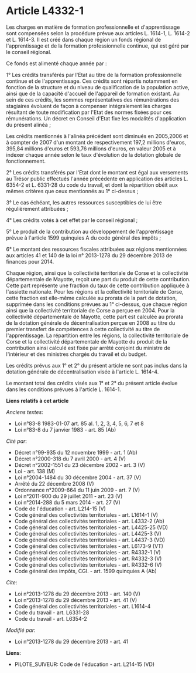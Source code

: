 # Article L4332-1

Les charges en matière de formation professionnelle et d'apprentissage sont compensées selon la procédure prévue aux articles
L. 1614-1, L. 1614-2 et L. 1614-3. Il est créé dans chaque région un fonds régional de l'apprentissage et de la formation
professionnelle continue, qui est géré par le conseil régional. 

Ce fonds est alimenté chaque année par : 

1° Les crédits transférés par l'Etat au titre de la formation professionnelle continue et de l'apprentissage. Ces crédits
sont répartis notamment en fonction de la structure et du niveau de qualification de la population active, ainsi que de la
capacité d'accueil de l'appareil de formation existant. Au sein de ces crédits, les sommes représentatives des rémunérations
des stagiaires évoluent de façon à compenser intégralement les charges résultant de toute modification par l'Etat des normes
fixées pour ces rémunérations. Un décret en Conseil d'Etat fixe les modalités d'application du présent alinéa ; 

Les crédits mentionnés à l'alinéa précédent sont diminués en 2005,2006 et à compter de 2007 d'un montant de respectivement
197,2 millions d'euros, 395,84 millions d'euros et 593,76 millions d'euros, en valeur 2005 et à indexer chaque année selon le
taux d'évolution de la dotation globale de fonctionnement. 

2° Les crédits transférés par l'Etat dont le montant est égal aux versements au Trésor public effectués l'année précédente en
application des articles L. 6354-2 et L. 6331-28 du code du travail, et dont la répartition obéit aux mêmes critères que ceux
mentionnés au 1° ci-dessus ; 

3° Le cas échéant, les autres ressources susceptibles de lui être régulièrement attribuées ; 

4° Les crédits votés à cet effet par le conseil régional ; 

5° Le produit de la contribution au développement de l'apprentissage prévue à l'article 1599 quinquies A du code général des
impôts ; 

6° Le montant des ressources fiscales attribuées aux régions mentionnées aux articles 41 et 140 de la loi n° 2013-1278 du 29
décembre 2013 de finances pour 2014. 

Chaque région, ainsi que la collectivité territoriale de Corse et la collectivité départementale de Mayotte, reçoit une part
du produit de cette contribution. Cette part représente une fraction du taux de cette contribution appliquée à l'assiette
nationale. Pour les régions et la collectivité territoriale de Corse, cette fraction est elle-même calculée au prorata de la
part de dotation, supprimée dans les conditions prévues au 1° ci-dessus, que chaque région ainsi que la collectivité
territoriale de Corse a perçue en 2004. Pour la collectivité départementale de Mayotte, cette part est calculée au prorata de
la dotation générale de décentralisation perçue en 2008 au titre du premier transfert de compétences à cette collectivité au
titre de l'apprentissage. La répartition entre les régions, la collectivité territoriale de Corse et la collectivité
départementale de Mayotte du produit de la contribution ainsi calculé est fixée par arrêté conjoint du ministre de
l'intérieur et des ministres chargés du travail et du budget. 

Les crédits prévus aux 1° et 2° du présent article ne sont pas inclus dans la dotation générale de décentralisation visée à
l'article L. 1614-4. 

Le montant total des crédits visés aux 1° et 2° du présent article évolue dans les conditions prévues à l'article L. 1614-1.

**Liens relatifs à cet article**

_Anciens textes_:

  - Loi n°83-8 1983-01-07 art. 85 al. 1, 2, 3, 4, 5, 6, 7 et 8
  - Loi n°83-8 du 7 janvier 1983 - art. 85 (Ab)

_Cité par_:

  - Décret n°99-935 du 12 novembre 1999 - art. 1 (Ab)
  - Décret n°2000-318 du 7 avril 2000 - art. 4 (V)
  - Décret n°2002-1551 du 23 décembre 2002 - art. 3 (V)
  - Loi - art. 138 (M)
  - Loi n°2004-1484 du 30 décembre 2004 - art. 37 (V)
  - Arrêté du 22 décembre 2008 (V)
  - Ordonnance n°2009-664 du 11 juin 2009 - art. 7 (V)
  - Loi n°2011-900 du 29 juillet 2011 - art. 23 (V)
  - Loi n°2014-288 du 5 mars 2014 - art. 27 (V)
  - Code de l'éducation - art. L214-15 (V)
  - Code général des collectivités territoriales - art. L1614-1 (V)
  - Code général des collectivités territoriales - art. L4332-2 (Ab)
  - Code général des collectivités territoriales - art. L4425-25 (VD)
  - Code général des collectivités territoriales - art. L4425-3 (V)
  - Code général des collectivités territoriales - art. L4437-3 (VD)
  - Code général des collectivités territoriales - art. L6173-9 (VT)
  - Code général des collectivités territoriales - art. R4332-1 (V)
  - Code général des collectivités territoriales - art. R4332-3 (V)
  - Code général des collectivités territoriales - art. R4332-6 (V)
  - Code général des impôts, CGI. - art. 1599 quinquies A (Ab)

_Cite_:

  - Loi n°2013-1278 du 29 décembre 2013 - art. 140 (V)
  - Loi n°2013-1278 du 29 décembre 2013 - art. 41 (V)
  - Code général des collectivités territoriales - art. L1614-4
  - Code du travail - art. L6331-28
  - Code du travail - art. L6354-2

_Modifié par_:

  - Loi n°2013-1278 du 29 décembre 2013 - art. 41

**Liens**:

  - PILOTE_SUIVEUR: Code de l'éducation - art. L214-15 (VD)
